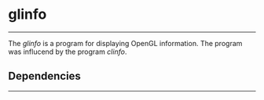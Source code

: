# glinfo #
---
The *glinfo* is a program for displaying OpenGL information. 
The program was influcend by the program *clinfo*.

## Dependencies ##
----------------
